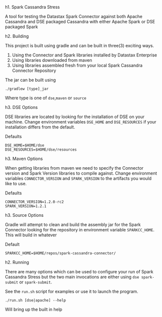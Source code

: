 h1. Spark Cassandra Stress

A tool for testing the Datastax Spark Connector against both Apache
Cassandra and DSE packaged Cassandra with either Apache Spark or DSE 
packaged Spark

h2. Building

This project is built using gradle and can be built in three(3) exciting ways.

1. Using the Connector and Spark libraries installed by Datastax Enterprise
2. Using libraries downloaded from maven
3. Using libraries assembled fresh from your local Spark Cassandra Connector Repository

The jar can be built using 

    ./gradlew [type]_jar
    
Where type is one of `dse`,`maven` or `source`

h3. DSE Options

DSE libraries are located by looking for the installation of DSE on your machine.
Change environment variables `DSE_HOME` and `DSE_RESOURCES` if your installation
differs from the default.


Defaults

    DSE_HOME=$HOME/dse
    DSE_RESOURCES=$HOME/dse/resources
    
h3. Maven Options

When getting libraries from maven we need to specify the Connector version and
Spark Version libraries to compile against. Change environment variables 
`CONNECTOR_VERSION` and `SPARK_VERSION` to the artifacts you would like to 
use.

Defaults

    CONNECTOR_VERSION=1.2.0-rc2
    SPARK_VERSION=1.2.1
    
h3. Source Options

Gradle will attempt to clean and build the assembly jar for the Spark Connector
looking for the repository in environment variable `SPARKCC_HOME`. This will 
build in whatever 

Default

    SPARKCC_HOME=$HOME/repos/spark-cassandra-connector/


h2. Running

There are many options which can be used to configure your run of
Spark Cassandra Stress but the two main invocations are either using
`dse spark-submit` or `spark-submit`. 

See the `run.sh` script for examples or use it to launch the program.

    ./run.sh [dse|apache] --help
    
Will bring up the built in help
